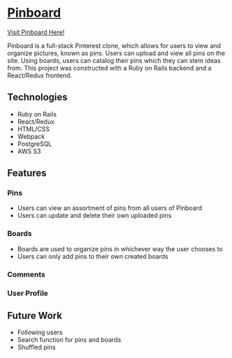 # [Pinboard](https://pinboard-zamin.herokuapp.com/#/)
[Visit Pinboard Here!](https://pinboard-zamin.herokuapp.com/#/)

Pinboard is a full-stack Pinterest clone, which allows for users to view and organize pictures, known as pins. Users can upload and view all pins on the site. Using boards, users can catalog their pins which they can stem ideas from. This project was constructed with a Ruby on Rails backend and a React/Redux frontend.

## Technologies
- Ruby on Rails
- React/Redux
- HTML/CSS
- Webpack
- PostgreSQL
- AWS S3

## Features
### Pins
- Users can view an assortment of pins from all users of Pinboard
- Users can update and delete their own uploaded pins

### Boards
- Boards are used to organize pins in whichever way the user chooses to
- Users can only add pins to their own created boards

### Comments

### User Profile

## Future Work
- Following users
- Search function for pins and boards
- Shuffled pins
